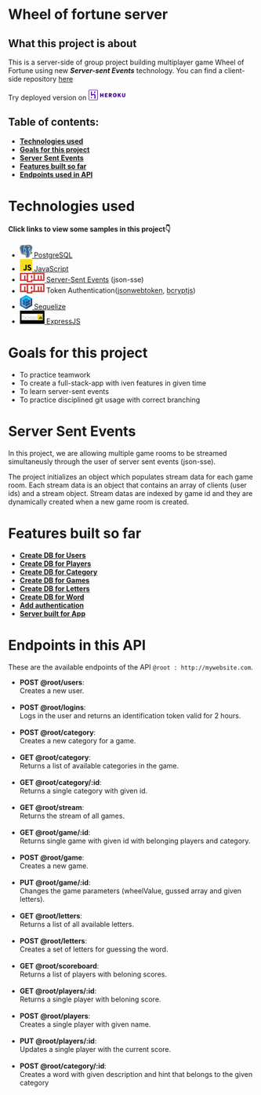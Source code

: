 # Wheel of fortune server
## What this project is about

This is a server-side of group project building multiplayer game Wheel of Fortune using new ***Server-sent Events*** technology. 
You can find a client-side repository [here](https://github.com/malanchito/wheel-of-fortune-client)

Try deployed version on [<img src="badges/heroku.svg" width="75">](https://wheel-of-fortune-server.herokuapp.com/)

## Table of contents:

- **[Technologies used](#technologies-used)**
- **[Goals for this project](#goals-for-this-project)**
- **[Server Sent Events](#server-sent-events)** 
- **[Features built so far ](#features-built-so-far)**
- **[Endpoints used in API](#endpoints-in-this-API)**

# Technologies used

#### Click links to view some samples in this project👇

* [<img src="badges/postgres.png" width="25"> PostgreSQL](./auth/router.js)
* [<img src="badges/javascrip.png" width="25"> JavaScript](./index.js)
* [<img src="badges/Npm-logo.svg" width="50"> Server-Sent Events](./games/router.js) (json-sse)
* <img src="badges/Npm-logo.svg" width="50"> Token Authentication([jsonwebtoken](./auth/jwt.js), [bcryptjs](./users/router.js))
* [<img src="badges/sequelize.svg" width="25"> Sequelize](./Players/model.js)
* [<img src="badges/express.png" width="50"> ExpressJS](./index.js)

# Goals for this project

- To practice teamwork
- To create a full-stack-app with iven features in given time
- To learn server-sent events
- To practice disciplined git usage with correct branching

# Server Sent Events

In this project, we are allowing multiple game rooms to be streamed simultaneusly through the user of server sent events (json-sse).

The project initializes an object which populates stream data for each game room. Each stream data is an object that contains an array of clients (user ids) and a stream object. Stream datas are indexed by game id and they are dynamically created when a new game room is created.

# Features built so far

- **[Create DB for Users](./users)**
- **[Create DB for Players](./Players)**
- **[Create DB for Category](./category)**
- **[Create DB for Games](./games)**
- **[Create DB for Letters](./letters)**
- **[Create DB for Word](./word)**
- **[Add authentication](./auth)**
- **[Server built for App](./index.js)**

# Endpoints in this API

These are the available endpoints of the API `@root : http://mywebsite.com`.
* **POST @root/users**:  
    Creates a new user.
    <br>
    <br>
* **POST @root/logins**:  
    Logs in the user and returns an identification token valid for 2 hours.
    <br>
    <br>
* **POST @root/category**:  
    Creates a new category for a game. 
    <br>
    <br>
* **GET @root/category**:  
    Returns a list of available categories in the game.
    <br>
    <br>
* **GET @root/category/:id**:  
    Returns a single category with given id.
    <br>
    <br>
* **GET @root/stream**:  
    Returns the stream of all games.
    <br>
    <br>
* **GET @root/game/:id**:  
    Returns single game with given id with belonging players and category.
    <br>
    <br>
* **POST @root/game**:  
    Creates a new game.
    <br>
    <br>
* **PUT @root/game/:id**:  
    Changes the game parameters (wheelValue, gussed array and given letters).
    <br>
    <br>
* **GET @root/letters**:  
    Returns a list of all available letters.
    <br>
    <br>
* **POST @root/letters**:  
    Creates a set of letters for guessing the word.
    <br>
    <br>
* **GET @root/scoreboard**:\
    Returns a list of players with beloning scores.
    <br>
    <br>
* **GET @root/players/:id**:\
    Returns a single player with beloning score.
    <br>
    <br>
* **POST @root/players**:\
    Creates a single player with given name.
    <br>
    <br>
* **PUT @root/players/:id**:\
    Updates a single player with the current score.
    <br>
    <br>
* **POST @root/category/:id**:\
    Creates a word with given description and hint that belongs to the given category
